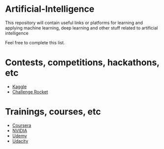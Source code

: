 # Artificial-Intelligence
This repository will contain useful links or platforms for learning and applying machine learning, deep learning and other stuff related to artificial intelligence<p>
Feel free to complete this list. 

# Contests, competitions, hackathons, etc
* [Kaggle](https://www.kaggle.com/)
* [Challenge Rocket](https://challengerocket.com/)

# Trainings, courses, etc
* [Coursera](https://coursera.org)
* [NVIDIA](https://developer.nvidia.com/dli/onlinelabs)
* [Udemy](https://udemy.com)
* [Udacity](https://udacity.com)

